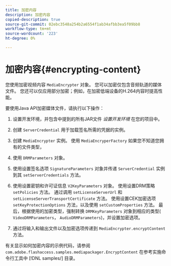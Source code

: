 ```yaml
---
title: 加密内容
description: 加密内容
copied-description: true
source-git-commit: 02ebc3548a254b2a6554f1ab34afbb3ea5f09bb8
workflow-type: tm+mt
source-wordcount: '223'
ht-degree: 0%

---
```


# 加密内容{#encrypting-content}

您使用加密视频内容 `MediaEncrypter` 对象。 您可以加密仅包含音频轨道的媒体文件。 您还可以仅应用部分加密；例如，在加密低端设备的H.264内容时提高性能。

要使用Java API加密媒体文件，请执行以下操作：

1. 设置开发环境，并包含中提到的所有JAR文件 *设置开发环境* 在您的项目中。
1. 创建 `ServerCredential` 用于加载签名所需的凭据的实例。
1. 创建 `MediaEncrypter` 实例。 使用 `MediaEncryperFactory` 如果您不知道您拥有的文件类型，

1. 使用 `DRMParameters` 对象。
1. 使用设置签名选项 `SignatureParameters` 对象并传递 `ServerCredential` 实例到其 `setServerCredentials` 方法。

1. 使用设置密钥和许可证信息 `V2KeyParameters` 对象。 使用设置DRM策略 `setPolicies` 方法。 通过调用 `setLicenseServerUrl` 和 `setLicenseServerTransportCertificate` 方法。 使用设置CEK加密选项 `setKeyProtectionOptions` 方法，以及使用 `setCustomProperties` 方法。 最后，根据使用的加密类型，强制转换 `DRMKeyParameters` 对象到相应的类型( `VideoDRMParameters`， `AudioDRMParameters`)，并设置加密选项。

1. 通过将输入和输出文件以及加密选项传递到 `MediaEncrypter.encryptContent` 方法。

有关显示如何加密内容的示例代码，请参阅 `com.adobe.flashaccess.samples.mediapackager.EncryptContent` 在参考实施命令行工具中 [!DNL samples/] 目录。
